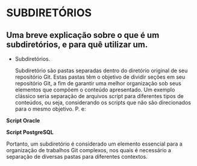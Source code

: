 # SUBDIRETÓRIOS
## Uma breve explicação sobre o que é um subdiretórios, e para quê utilizar um.

- Subdiretórios.

  Subdiretório são pastas separadas dentro do diretório original de seu repositório Git. Estas pastas têm o objetivo de dividir seções em seu repositório Git, a fim de garantir
uma melhor organização sob seus elementos que compõem o conteúdo apresentado. Um exemplo clássico seria separação de arquivos script para diferentes tipos de conteúdos, ou seja,
considerando os scripts que não são direcionados para o mesmo objetivo. P. e:

__Script Oracle__



__Script PostgreSQL__

   Portanto, um subdiretório é considerado um elemento essencial para a organização de trabalhos Git complexos, nos quais é necessário a separação de diversas pastas para diferentes
   contextos.
